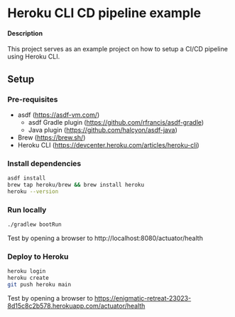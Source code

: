 # Heroku CLI CD pipeline example

#### Description
This project serves as an example project on how to setup
a CI/CD pipeline using Heroku CLI.

## Setup
### Pre-requisites
- asdf (https://asdf-vm.com/)  
  - asdf Gradle plugin (https://github.com/rfrancis/asdf-gradle)  
  - Java plugin (https://github.com/halcyon/asdf-java)
- Brew (https://brew.sh/)
- Heroku CLI (https://devcenter.heroku.com/articles/heroku-cli)

### Install dependencies
```bash
asdf install
brew tap heroku/brew && brew install heroku
heroku --version
```

### Run locally
```bash
./gradlew bootRun
```
Test by opening a browser to http://localhost:8080/actuator/health

### Deploy to Heroku
```bash 
heroku login
heroku create
git push heroku main
```
Test by opening a browser to https://enigmatic-retreat-23023-8d15c8c2b578.herokuapp.com/actuator/health

